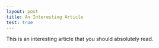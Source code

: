 ```yaml
---
layout: post
title: An Interesting Article
test: true
---
```


This is an interesting article that you should absolutely read.
